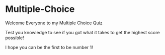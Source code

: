 # Multiple-Choice

Welcome Everyone to my Multiple Choice Quiz

Test you knowledge to see if you got what it takes to get the highest score possible!

I hope you can be the first to be number 1!